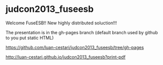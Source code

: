 judcon2013_fuseesb
==================

Welcome FuseESB!! New highly distributed soluction!!!

The presentation is in the gh-pages branch (default branch used by github to you put static HTML)

https://github.com/luan-cestari/judcon2013_fuseesb/tree/gh-pages

http://luan-cestari.github.io/judcon2013_fuseesb?print-pdf
